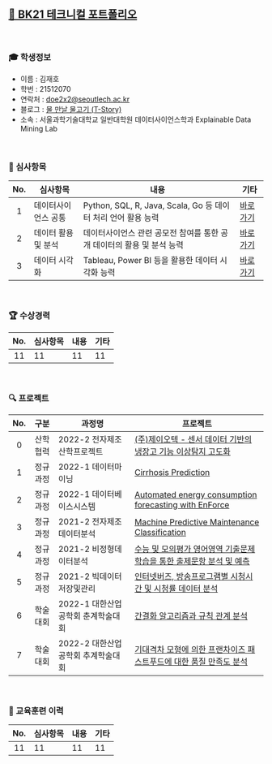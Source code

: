 ## <a href='https://github.com/countifs/portfolio'> 📁 BK21 테크니컬 포트폴리오</a>

<br>

### 🎓 학생정보
- 이름 : 김재호 <br>
- 학번 : 21512070
- 연락처 : doe2x2@seoutlech.ac.kr <br>
- 블로그 : <a href='https://lungfish.tistory.com/'> 물 만날 물고기 (T-Story) </a>
- 소속 : 서울과학기술대학교 일반대학원 데이터사이언스학과 Explainable Data Mining Lab <br>

<br>

### 🚩 심사항목

| No. | 심사항목 | 내용 | 기타 |
|:----------:|----------|----------|----------|
|1|데이터사이언스 공통| Python, SQL, R, Java, Scala, Go 등 데이터 처리 언어 활용 능력  |<a href='https://github.com/countifs/portfolio/tree/main/1.%20%EB%8D%B0%EC%9D%B4%ED%84%B0%EC%82%AC%EC%9D%B4%EC%96%B8%EC%8A%A4%20%EA%B3%B5%ED%86%B5'>바로가기</a>|
|2|데이터 활용 및 분석| 데이터사이언스 관련 공모전 참여를 통한 공개 데이터의 활용 및 분석 능력  |<a href='https://github.com/countifs/portfolio/tree/main/2.%20%EB%8D%B0%EC%9D%B4%ED%84%B0%20%ED%99%9C%EC%9A%A9%20%EB%B0%8F%20%EB%B6%84%EC%84%9D'>바로가기</a>|
|3|데이터 시각화| Tableau, Power BI 등을 활용한 데이터 시각화 능력  |<a href='https://github.com/countifs/portfolio/tree/main/3.%20%EB%8D%B0%EC%9D%B4%ED%84%B0%20%EC%8B%9C%EA%B0%81%ED%99%94'>바로가기</a>|

<br>

### 🏆 수상경력

| No. | 심사항목 | 내용 | 기타 |
|:----------:|----------|----------|----------|
| 11 | 11 | 11 | 11 |

<br>

### 🔍 프로젝트 

| No. | 구분 | 과정명 | 프로젝트 |
|:---------:|:---------:|---------|---------|
| 0 | 산학협력 | 2022-2 전자제조 산학프로젝트 | <a href='https://drive.google.com/drive/folders/16lO8i1p6F5wzyI3iiVYBizSwwf3HI0St?usp=sharing'> (주)제이오텍 - 센서 데이터 기반의 냉장고 기능 이상탐지 고도화 </a> |
| 1 | 정규과정 | 2022-1 데이터마이닝 | <a href='https://github.com/countifs/portfolio/blob/main/1.%20%EB%8D%B0%EC%9D%B4%ED%84%B0%EC%82%AC%EC%9D%B4%EC%96%B8%EC%8A%A4%20%EA%B3%B5%ED%86%B5/2022-1%20%EB%8D%B0%EC%9D%B4%ED%84%B0%EB%A7%88%EC%9D%B4%EB%8B%9D/%EB%8D%B0%EC%9D%B4%ED%84%B0%EB%A7%88%EC%9D%B4%EB%8B%9D%20%EB%B0%9C%ED%91%9C%20-%20%EA%B9%80%EC%9E%AC%ED%98%B8%20(22.05.10).pdf'> Cirrhosis Prediction </a> |
| 2 | 정규과정 | 2022-1 데이터베이스시스템 | <a href='https://github.com/countifs/portfolio/blob/main/1.%20%EB%8D%B0%EC%9D%B4%ED%84%B0%EC%82%AC%EC%9D%B4%EC%96%B8%EC%8A%A4%20%EA%B3%B5%ED%86%B5/2022-1%20%EB%8D%B0%EC%9D%B4%ED%84%B0%EB%B2%A0%EC%9D%B4%EC%8A%A4%EC%8B%9C%EC%8A%A4%ED%85%9C/%5B%ED%8C%80%ED%94%84%EB%A1%9C%EC%A0%9D%ED%8A%B8%5D%20Automated%20energy%20consumption%20forecasting%20with%20EnForce%20-%20%EA%B9%80%EB%B4%89%EC%84%9D%2C%20%EA%B9%80%EC%9E%AC%ED%98%B8%2C%20%EC%9D%B4%EB%8B%A4%EC%9D%B8.pdf'>Automated energy consumption forecasting with EnForce</a>|
| 3 | 정규과정 | 2021-2 전자제조데이터분석 | <a href='https://github.com/countifs/portfolio/blob/main/1.%20%EB%8D%B0%EC%9D%B4%ED%84%B0%EC%82%AC%EC%9D%B4%EC%96%B8%EC%8A%A4%20%EA%B3%B5%ED%86%B5/2021-2%20%EC%A0%84%EC%9E%90%EC%A0%9C%EC%A1%B0%EB%8D%B0%EC%9D%B4%ED%84%B0%EB%B6%84%EC%84%9D/%5B2021-2%20%EC%A0%84%EC%9E%90%EC%A0%9C%EC%A1%B0%EB%8D%B0%EC%9D%B4%ED%84%B0%EB%B6%84%EC%84%9D%5D%20Machine%20Predictive%20Maintenance%20Classification_%EC%9D%B4%EC%A0%95%EC%96%B8%2C%EA%B9%80%EC%9E%AC%ED%98%B8.pdf'>Machine Predictive Maintenance Classification</a> |
| 4 | 정규과정 | 2021-2 비정형데이터분석 | <a href='https://github.com/countifs/portfolio/blob/main/1.%20%EB%8D%B0%EC%9D%B4%ED%84%B0%EC%82%AC%EC%9D%B4%EC%96%B8%EC%8A%A4%20%EA%B3%B5%ED%86%B5/2021-2%20%EB%B9%84%EC%A0%95%ED%98%95%EB%8D%B0%EC%9D%B4%ED%84%B0%EB%B6%84%EC%84%9D/%EC%88%98%EB%8A%A5%20%EB%B0%8F%20%EB%AA%A8%EC%9D%98%ED%8F%89%EA%B0%80%20%EC%98%81%EC%96%B4%EC%98%81%EC%97%AD%20%EA%B8%B0%EC%B6%9C%EB%AC%B8%EC%A0%9C%20%ED%95%99%EC%8A%B5%EC%9D%84%20%ED%86%B5%ED%95%9C%20%EC%B6%9C%EC%A0%9C%EB%AC%B8%ED%95%AD%20%EB%B6%84%EC%84%9D%20%EB%B0%8F%20%EC%98%88%EC%B8%A1_21.12.06%20(PDF).pdf'>수능 및 모의평가 영어영역 기출문제 학습을 통한 출제문항 분석 및 예측</a> |
| 5 | 정규과정 | 2021-2 빅데이터저장및관리 | <a href='https://github.com/countifs/portfolio/blob/main/1.%20%EB%8D%B0%EC%9D%B4%ED%84%B0%EC%82%AC%EC%9D%B4%EC%96%B8%EC%8A%A4%20%EA%B3%B5%ED%86%B5/2021-2%20%EB%B9%85%EB%8D%B0%EC%9D%B4%ED%84%B0%20%EC%A0%80%EC%9E%A5%20%EB%B0%8F%20%EA%B4%80%EB%A6%AC/%5B%EA%B3%B5%EC%9A%A9%ED%83%9D%2C%20%EA%B9%80%EC%9E%AC%ED%98%B8%5D%20%EB%B9%85%EB%8D%B0%EC%9D%B4%ED%84%B0%20%EC%A0%80%EC%9E%A5%20%EB%B0%8F%20%EA%B4%80%EB%A6%AC%20-%20%EC%B5%9C%EC%A2%85%20%ED%94%84%EB%A1%9C%EC%A0%9D%ED%8A%B8.pdf'>인터넷버즈, 방송프로그램별 시청시간 및 시청률 데이터 분석</a>|
| 6 | 학술대회 | 2022-1 대한산업공학회 춘계학술대회 | <a href='https://github.com/countifs/portfolio/blob/main/1.%20%EB%8D%B0%EC%9D%B4%ED%84%B0%EC%82%AC%EC%9D%B4%EC%96%B8%EC%8A%A4%20%EA%B3%B5%ED%86%B5/2022-1%20%EB%8C%80%ED%95%9C%EC%82%B0%EC%97%85%EA%B3%B5%ED%95%99%ED%9A%8C%20%EC%B6%98%EA%B3%84%ED%95%99%EC%88%A0%EB%8C%80%ED%9A%8C/%EA%B0%84%EA%B2%B0%ED%99%94%20%EC%95%8C%EA%B3%A0%EB%A6%AC%EC%A6%98%20%EA%B7%9C%EC%B9%99%20%EA%B4%80%EA%B3%84%20%EB%B6%84%EC%84%9D%20-%20%EA%B9%80%EC%9E%AC%ED%98%B8.pdf'>간결화 알고리즘과 규칙 관계 분석</a> |
| 7 | 학술대회 | 2022-2 대한산업공학회 추계학술대회 | <a href='https://github.com/countifs/portfolio/blob/main/1.%20%EB%8D%B0%EC%9D%B4%ED%84%B0%EC%82%AC%EC%9D%B4%EC%96%B8%EC%8A%A4%20%EA%B3%B5%ED%86%B5/2022-2%20%EB%8C%80%ED%95%9C%EC%82%B0%EC%97%85%EA%B3%B5%ED%95%99%ED%9A%8C%20%EC%B6%94%EA%B3%84%ED%95%99%EC%88%A0%EB%8C%80%ED%9A%8C/2022%20%EC%B6%94%EA%B3%84%ED%95%99%EC%88%A0%EB%8C%80%ED%9A%8C%20-%20%EA%B9%80%EC%9E%AC%ED%98%B8.pdf'>기대격차 모형에 의한 프랜차이즈 패스트푸드에 대한 품질 만족도 분석</a> |


<br>

### 👣 교육훈련 이력

| No. | 심사항목 | 내용 | 기타 |
|:----------:|----------|----------|----------|
| 11 | 11 | 11 | 11 |

<br>

